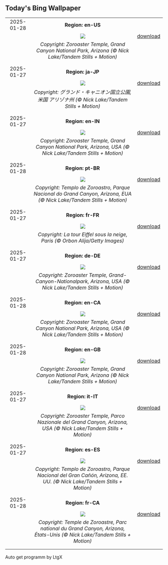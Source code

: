 ## Today's Bing Wallpaper
|      |      |      |
| :----: | :----: | :----: |
|2025-01-28|**Region: en-US**||
||![](https://www.bing.com/th?id=OHR.CanyonSnow_EN-US8514636141_UHD.jpg&pid=hp&w=1152&h=648&rs=1&c=4)| [download](https://www.bing.com/th?id=OHR.CanyonSnow_EN-US8514636141_UHD.jpg)|
||*Copyright: Zoroaster Temple, Grand Canyon National Park, Arizona (© Nick Lake/Tandem Stills + Motion)*
||
|||
|2025-01-27|**Region: ja-JP**||
||![](https://www.bing.com/th?id=OHR.CanyonSnow_JA-JP4445810449_UHD.jpg&pid=hp&w=1152&h=648&rs=1&c=4)| [download](https://www.bing.com/th?id=OHR.CanyonSnow_JA-JP4445810449_UHD.jpg)|
||*Copyright: グランド・キャニオン国立公園, 米国 アリゾナ州 (© Nick Lake/Tandem Stills + Motion)*
||
|||
|2025-01-27|**Region: en-IN**||
||![](https://www.bing.com/th?id=OHR.CanyonSnow_EN-IN1568269360_UHD.jpg&pid=hp&w=1152&h=648&rs=1&c=4)| [download](https://www.bing.com/th?id=OHR.CanyonSnow_EN-IN1568269360_UHD.jpg)|
||*Copyright: Zoroaster Temple, Grand Canyon National Park, Arizona, USA (© Nick Lake/Tandem Stills + Motion)*
||
|||
|2025-01-28|**Region: pt-BR**||
||![](https://www.bing.com/th?id=OHR.CanyonSnow_PT-BR4095354589_UHD.jpg&pid=hp&w=1152&h=648&rs=1&c=4)| [download](https://www.bing.com/th?id=OHR.CanyonSnow_PT-BR4095354589_UHD.jpg)|
||*Copyright: Templo de Zoroastro, Parque Nacional do Grand Canyon, Arizona, EUA (© Nick Lake/Tandem Stills + Motion)*
||
|||
|2025-01-27|**Region: fr-FR**||
||![](https://www.bing.com/th?id=OHR.ParisSnow_FR-FR5265906192_UHD.jpg&pid=hp&w=1152&h=648&rs=1&c=4)| [download](https://www.bing.com/th?id=OHR.ParisSnow_FR-FR5265906192_UHD.jpg)|
||*Copyright: La tour Eiffel sous la neige, Paris (© Orbon Alija/Getty Images)*
||
|||
|2025-01-27|**Region: de-DE**||
||![](https://www.bing.com/th?id=OHR.CanyonSnow_DE-DE3570405094_UHD.jpg&pid=hp&w=1152&h=648&rs=1&c=4)| [download](https://www.bing.com/th?id=OHR.CanyonSnow_DE-DE3570405094_UHD.jpg)|
||*Copyright: Zoroaster Temple, Grand-Canyon-Nationalpark, Arizona, USA (© Nick Lake/Tandem Stills + Motion)*
||
|||
|2025-01-28|**Region: en-CA**||
||![](https://www.bing.com/th?id=OHR.CanyonSnow_EN-CA0932914294_UHD.jpg&pid=hp&w=1152&h=648&rs=1&c=4)| [download](https://www.bing.com/th?id=OHR.CanyonSnow_EN-CA0932914294_UHD.jpg)|
||*Copyright: Zoroaster Temple, Grand Canyon National Park, Arizona, USA (© Nick Lake/Tandem Stills + Motion)*
||
|||
|2025-01-28|**Region: en-GB**||
||![](https://www.bing.com/th?id=OHR.CanyonSnow_EN-GB0286033660_UHD.jpg&pid=hp&w=1152&h=648&rs=1&c=4)| [download](https://www.bing.com/th?id=OHR.CanyonSnow_EN-GB0286033660_UHD.jpg)|
||*Copyright: Zoroaster Temple, Grand Canyon National Park, Arizona (© Nick Lake/Tandem Stills + Motion)*
||
|||
|2025-01-27|**Region: it-IT**||
||![](https://www.bing.com/th?id=OHR.CanyonSnow_IT-IT1813827101_UHD.jpg&pid=hp&w=1152&h=648&rs=1&c=4)| [download](https://www.bing.com/th?id=OHR.CanyonSnow_IT-IT1813827101_UHD.jpg)|
||*Copyright: Zoroaster Temple, Parco Nazionale del Grand Canyon, Arizona, USA (© Nick Lake/Tandem Stills + Motion)*
||
|||
|2025-01-27|**Region: es-ES**||
||![](https://www.bing.com/th?id=OHR.CanyonSnow_ES-ES3550411981_UHD.jpg&pid=hp&w=1152&h=648&rs=1&c=4)| [download](https://www.bing.com/th?id=OHR.CanyonSnow_ES-ES3550411981_UHD.jpg)|
||*Copyright: Templo de Zoroastro, Parque Nacional del Gran Cañón, Arizona, EE. UU. (© Nick Lake/Tandem Stills + Motion)*
||
|||
|2025-01-28|**Region: fr-CA**||
||![](https://www.bing.com/th?id=OHR.CanyonSnow_FR-CA8930856554_UHD.jpg&pid=hp&w=1152&h=648&rs=1&c=4)| [download](https://www.bing.com/th?id=OHR.CanyonSnow_FR-CA8930856554_UHD.jpg)|
||*Copyright: Temple de Zoroastre, Parc national du Grand Canyon, Arizona, États-Unis (© Nick Lake/Tandem Stills + Motion)*
||
|||

Auto get programm by LtgX
